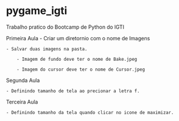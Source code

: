# pygame_igti

Trabalho pratico do Bootcamp de Python do IGTI

Primeira Aula
    - Criar um diretornio com o nome de Imagens


    - Salvar duas imagens na pasta.

        - Imagem de fundo deve ter o nome de Bake.jpeg

        - Imagem do cursor deve ter o nome de Cursor.jpeg

Segunda Aula

    - Definindo tamanho de tela ao precionar a letra f.

Terceira Aula

    - Definindo tamanho da tela quando clicar no icone de maximizar. 